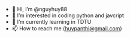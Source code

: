 - 👋 Hi, I’m @nguyhuy88
- 👀 I’m interested in coding python and javcript
- 🌱 I’m currently learning in TDTU
- 📫 How to reach me (huypanthi@gmail.com)

<!---
nguyhuy88/nguyhuy88 is a ✨ special ✨ repository because its `README.md` (this file) appears on your GitHub profile.
You can click the Preview link to take a look at your changes.
--->
